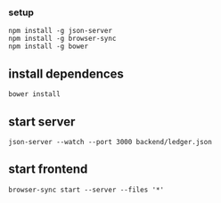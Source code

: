 ### setup
    npm install -g json-server
    npm install -g browser-sync
    npm install -g bower

## install dependences
    bower install

## start server
    json-server --watch --port 3000 backend/ledger.json

## start frontend
    browser-sync start --server --files '*'
